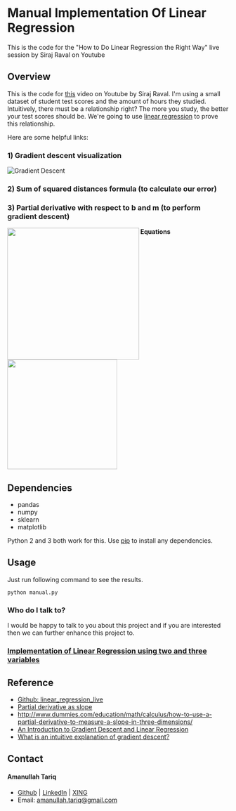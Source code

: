 # Manual Implementation Of Linear Regression
This is the code for the "How to Do Linear Regression the Right Way" live session by Siraj Raval on Youtube


## Overview

This is the code for [this](https://youtu.be/uwwWVAgJBcM) video on Youtube by Siraj Raval. I'm using a small dataset of student test scores and the amount of hours they studied. Intuitively, there must be a relationship right? The more you study, the better your test scores should be. We're going to use [linear regression](https://onlinecourses.science.psu.edu/stat501/node/250) to prove this relationship. 

Here are some helpful links:

### 1) Gradient descent visualization
![Gradient Descent](https://raw.githubusercontent.com/mattnedrich/GradientDescentExample/master/gradient_descent_example.gif)



### 2) Sum of squared distances formula (to calculate our error)
### 3) Partial derivative with respect to b and m (to perform gradient descent)

**Equations**
<img src="https://spin.atomicobject.com/wp-content/uploads/linear_regression_error1.png" width="300" align="left" >

<img src="https://spin.atomicobject.com/wp-content/uploads/linear_regression_gradient1.png" width="250" align="centre" >

## Dependencies

* pandas 
* numpy
* sklearn
* matplotlib

Python 2 and 3 both work for this. Use [pip](https://pip.pypa.io/en/stable/) to install any dependencies.

## Usage

Just run following command to see the results.

``` 
python manual.py
``` 
### Who do I talk to? ###
I would be happy to talk to you about this project and if you are interested then we can further enhance this project to.

### **[Implementation of Linear Regression using two and three variables](https://github.com/amanullahtariq/MLAlgorithm/tree/master/Challenge/LinearRegression)**

## Reference
* [Github: linear_regression_live](https://github.com/llSourcell/linear_regression_live)
* [Partial derivative as slope](http://mathinsight.org/image/partial_derivative_as_slope)
* http://www.dummies.com/education/math/calculus/how-to-use-a-partial-derivative-to-measure-a-slope-in-three-dimensions/
* [An Introduction to Gradient Descent and Linear Regression](https://spin.atomicobject.com/2014/06/24/gradient-descent-linear-regression/)
* [What is an intuitive explanation of gradient descent?](https://www.quora.com/What-is-an-intuitive-explanation-of-gradient-descent)

## Contact
#### Amanullah Tariq 
* [Github](https://github.com/amanullahtariq) | [LinkedIn](https://de.linkedin.com/in/amanullah-tariq-60a0b822)  | [XING](https://www.xing.com/profile/Amanullah_Tariq) 
* Email: amanullah.tariq@gmail.com
